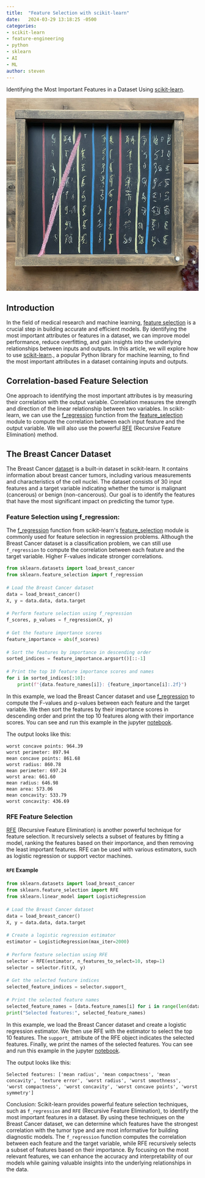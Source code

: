 ```yaml
---
title:  "Feature Selection with scikit-learn"
date:   2024-03-29 13:18:25 -0500
categories:
- scikit-learn
- feature-engineering
- python
- sklearn
- AI
- ML
author: steven
---
```


Identifying the Most Important Features in a Dataset Using [scikit-learn](https://scikit-learn.org/).

![](</assets/images/sklearn-features.png>)


## Introduction
In the field of medical research and machine learning, [feature selection](https://en.wikipedia.org/wiki/Feature_selection) is a crucial step in building accurate and efficient models. By identifying the most important attributes or features in a dataset, we can improve model performance, reduce overfitting, and gain insights into the underlying relationships between inputs and outputs.  In this article, we will explore how to use [scikit-learn](https://scikit-learn.org/)., a popular Python library for machine learning, to find the most important attributes in a dataset containing inputs and outputs.

## Correlation-based Feature Selection
One approach to identifying the most important attributes is by measuring their correlation with the output variable.  Correlation measures the strength and direction of the linear relationship between two variables. In scikit-learn, we can use the [f_regression](https://scikit-learn.org/stable/modules/generated/sklearn.feature_selection.f_regression.html#sklearn.feature_selection.f_regression) function from the [feature_selection](https://scikit-learn.org/stable/modules/classes.html#module-sklearn.feature_selection) module to compute the correlation between each input feature and the output variable.  We will also use the powerful [RFE](https://scikit-learn.org/stable/modules/generated/sklearn.feature_selection.RFE.html#sklearn.feature_selection.RFE) (Recursive Feature Elimination) method.


## The Breast Cancer Dataset
The Breast Cancer [dataset](https://scikit-learn.org/stable/modules/generated/sklearn.datasets.load_breast_cancer.html#sklearn.datasets.load_breast_cancer) is a built-in dataset in scikit-learn. It contains information about breast cancer tumors, including various measurements and characteristics of the cell nuclei. The dataset consists of 30 input features and a target variable indicating whether the tumor is malignant (cancerous) or benign (non-cancerous). Our goal is to identify the features that have the most significant impact on predicting the tumor type.

### Feature Selection using f_regression:
The [f_regression](https://scikit-learn.org/stable/modules/generated/sklearn.feature_selection.f_regression.html#sklearn.feature_selection.f_regression) function from scikit-learn's [feature_selection](https://scikit-learn.org/stable/modules/classes.html#module-sklearn.feature_selection) module is commonly used for feature selection in regression problems. Although the Breast Cancer dataset is a classification problem, we can still use `f_regression` to compute the correlation between each feature and the target variable. Higher F-values indicate stronger correlations.

```python
from sklearn.datasets import load_breast_cancer
from sklearn.feature_selection import f_regression

# Load the Breast Cancer dataset
data = load_breast_cancer()
X, y = data.data, data.target

# Perform feature selection using f_regression
f_scores, p_values = f_regression(X, y)

# Get the feature importance scores
feature_importance = abs(f_scores)

# Sort the features by importance in descending order
sorted_indices = feature_importance.argsort()[::-1]

# Print the top 10 feature importance scores and names
for i in sorted_indices[:10]:
    print(f"{data.feature_names[i]}: {feature_importance[i]:.2f}")
```

In this example, we load the Breast Cancer dataset and use [f_regression](https://scikit-learn.org/stable/modules/generated/sklearn.feature_selection.f_regression.html#sklearn.feature_selection.f_regression) to compute the F-values and p-values between each feature and the target variable. We then sort the features by their importance scores in descending order and print the top 10 features along with their importance scores. You can see and run this example in the jupyter [notebook](/notebook/sklearn-feature-engineering.ipynb).

The output looks like this:
```text
worst concave points: 964.39
worst perimeter: 897.94
mean concave points: 861.68
worst radius: 860.78
mean perimeter: 697.24
worst area: 661.60
mean radius: 646.98
mean area: 573.06
mean concavity: 533.79
worst concavity: 436.69
```

### RFE Feature Selection
[RFE](https://scikit-learn.org/stable/modules/generated/sklearn.feature_selection.RFE.html#sklearn.feature_selection.RFE) (Recursive Feature Elimination) is another powerful technique for feature selection. It recursively selects a subset of features by fitting a model, ranking the features based on their importance, and then removing the least important features. RFE can be used with various estimators, such as logistic regression or support vector machines.

#### `RFE` Example
```python
from sklearn.datasets import load_breast_cancer
from sklearn.feature_selection import RFE
from sklearn.linear_model import LogisticRegression

# Load the Breast Cancer dataset
data = load_breast_cancer()
X, y = data.data, data.target

# Create a logistic regression estimator
estimator = LogisticRegression(max_iter=2000)

# Perform feature selection using RFE
selector = RFE(estimator, n_features_to_select=10, step=1)
selector = selector.fit(X, y)

# Get the selected feature indices
selected_feature_indices = selector.support_

# Print the selected feature names
selected_feature_names = [data.feature_names[i] for i in range(len(data.feature_names)) if selected_feature_indices[i]]
print("Selected features:", selected_feature_names)
```

In this example, we load the Breast Cancer dataset and create a logistic regression estimator. We then use RFE with the estimator to select the top 10 features. The `support_` attribute of the RFE object indicates the selected features. Finally, we print the names of the selected features.  You can see and run this example in the jupyter [notebook](/notebook/sklearn-feature-engineering.ipynb).

The output looks like this:
```text
Selected features: ['mean radius', 'mean compactness', 'mean concavity', 'texture error', 'worst radius', 'worst smoothness', 'worst compactness', 'worst concavity', 'worst concave points', 'worst symmetry']
```

Conclusion:
Scikit-learn provides powerful feature selection techniques, such as `f_regression` and `RFE` (Recursive Feature Elimination), to identify the most important features in a dataset. By using these techniques on the Breast Cancer dataset, we can determine which features have the strongest correlation with the tumor type and are most informative for building diagnostic models. The `f_regression` function computes the correlation between each feature and the target variable, while RFE recursively selects a subset of features based on their importance. By focusing on the most relevant features, we can enhance the accuracy and interpretability of our models while gaining valuable insights into the underlying relationships in the data.
